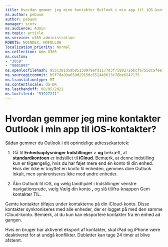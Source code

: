 ```yaml
---
title: Hvordan gemmer jeg mine kontakter Outlook i min app til iOS-kontakter?
ms.author: pebaum
author: pebaum
manager: scotv
ms.audience: Admin
ms.topic: article
ms.service: o365-administration
ROBOTS: NOINDEX, NOFOLLOW
localization_priority: Normal
ms.collection: Adm_O365
ms.custom:
- "3058"
- "9001097"
ms.openlocfilehash: 955c381d59b85150979efd1177d3f75802726bcfa7550cafee7eb0fb8e7381d2
ms.sourcegitcommit: b5f7da89a650d2915dc652449623c78be6247175
ms.translationtype: MT
ms.contentlocale: da-DK
ms.lasthandoff: 08/05/2021
ms.locfileid: "53927211"
---
```

# <a name="how-do-i-save-my-outlook-contacts-to-my-ios-contacts-app"></a>Hvordan gemmer jeg mine kontakter Outlook i min app til iOS-kontakter?

Sådan gemmer du Outlook i dit oprindelige adressekartotek:
 
1. Gå til **Enhedsoplysninger Indstillinger**  >  **og** bekræft, at **standardkontoen** er indstillet til **iCloud**. Bemærk, at denne indstilling kun er tilgængelig, hvis du har føjet mere end én konto til din enhed. Hvis der ikke er knyttet en konto til enheden, gemmes dine Outlook lokalt, men synkroniseres ikke med andre enheder.
 
2. Åbn Outlook til iOS, og vælg tandhjulet i Indstillinger venstre navigationsrude, vælg Vælg din konto **,** og slå til/fra-knappen Gem kontakter TIL. 
 
Gemte kontakter tilføjes under kontakterne på din iCloud-konto. Disse kontakter synkroniseres med alle enheder, der er logget på med den samme iCloud-konto. Bemærk, at du kun kan eksportere kontakter fra én enhed ad gangen.
 
Hvis en bruger har aktiveret eksport af kontakter, skal iPad og iPhone være deaktiveret for at undgå konflikter. Dubletter kan tage 24 timer at blive afstemt.